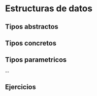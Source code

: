 # Estructuras de datos

## Tipos abstractos

## Tipos concretos

## Tipos parametricos

--

## Ejercicios
